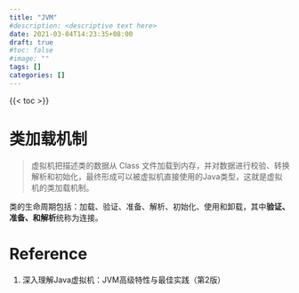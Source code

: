 ```yaml
---
title: "JVM"
#description: <descriptive text here>
date: 2021-03-04T14:23:35+08:00
draft: true
#toc: false
#image: ""
tags: []
categories: []
---
```


{{< toc >}}

# 类加载机制
> 虚拟机把描述类的数据从 Class 文件加载到内存，并对数据进行校验、转换解析和初始化，最终形成可以被虚拟机直接使用的Java类型，这就是虚拟机的类加载机制。

类的生命周期包括：加载、验证、准备、解析、初始化、使用和卸载，其中**验证、准备、和解析**统称为连接。


# Reference
1. 深入理解Java虚拟机：JVM高级特性与最佳实践（第2版）